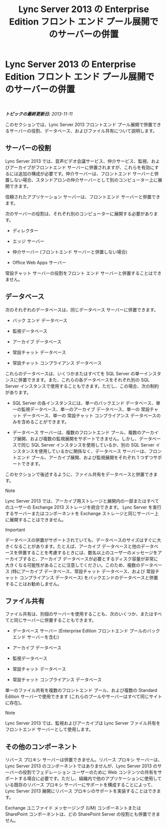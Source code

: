 ﻿---
title: Lync Server 2013 の Enterprise Edition フロント エンド プール展開でのサーバーの併置
TOCTitle: Enterprise Edition フロント エンド プール展開でのサーバーの併置
ms:assetid: 0516b18d-14c0-4237-9279-0f92e341b1bd
ms:mtpsurl: https://technet.microsoft.com/ja-jp/library/Gg398102(v=OCS.15)
ms:contentKeyID: 48271113
ms.date: 05/19/2016
mtps_version: v=OCS.15
ms.translationtype: HT
---

# Lync Server 2013 の Enterprise Edition フロント エンド プール展開でのサーバーの併置

 

_**トピックの最終更新日:** 2013-11-11_

このセクションでは、Lync Server 2013 フロントエンド プール展開で併置できるサーバーの役割、データベース、およびファイル共有について説明します。

## サーバーの役割

Lync Server 2013 では、音声ビデオ会議サービス、仲介サービス、監視、およびアーカイブがフロントエンド サーバーに併置されますが、これらを有効にするには追加の構成が必要です。仲介サーバーは、フロントエンド サーバーと併置しない場合、スタンドアロンの仲介サーバーとして別のコンピューター上に展開できます。

信頼されたアプリケーション サーバーは、フロントエンド サーバーと併置できます。

次のサーバーの役割は、それぞれ別のコンピューターに展開する必要があります。

  - ディレクター

  - エッジ サーバー

  - 仲介サーバー (フロントエンド サーバーと併置しない場合)

  - Office Web Apps サーバー

常設チャット サーバーの役割をフロント エンド サーバーと併置することはできません。

## データベース

次のそれぞれのデータベースは、同じデータベース サーバーに併置できます。

  - バック エンド データベース

  - 監視データベース

  - アーカイブ データベース

  - 常設チャット データベース

  - 常設チャット コンプライアンス データベース

これらのデータベースは、いくつかまたはすべてを SQL Server の単一インスタンスに併置できます。また、これらの各データベースをそれぞれ別の SQL Server インスタンスで使用することもできます。ただし、この場合、次の制約があります。

  - SQL Server の各インスタンスには、単一のバックエンド データベース、単一の監視データベース、単一のアーカイブ データベース、単一の 常設チャット データベース、単一の 常設チャット コンプライアンス データベースのみを含めることができます。

  - データベース サーバーは、複数のフロントエンド プール、複数のアーカイブ展開、および複数の監視展開をサポートできません。しかし、データベースで同じ SQL Server インスタンスを使用しているか、別の SQL Server インスタンスを使用しているかに関係なく、データベース サーバーは、フロントエンド プール、アーカイブ展開、および監視展開をそれぞれ 1 つずつサポートできます。

このセクションで後述するように、ファイル共有をデータベースと併置できます。

> [!NOTE]
> Lync Server 2013 では、アーカイブ用ストレージと展開内の一部またはすべてのユーザーの Exchange 2013 ストレージを統合できます。 Lync Server を実行するサーバーまたはコンポーネントを Exchange ストレージと同じサーバー上に展開することはできません。



> [!IMPORTANT]
> データベースの併置がサポートされていても、データベースのサイズはすぐに大きくなることがあります。たとえば、アーカイブ データベースと他のデータベースを併置することを考慮するときには、数名以上のユーザーのメッセージをアーカイブすると、アーカイブ データベースが必要とするディスク容量が非常に大きくなる可能性があることに注意してください。このため、複数のデータベース (特にアーカイブ データベース、常設チャット データベース、および 常設チャット コンプライアンス データベース) をバックエンドのデータベースと併置することはお勧めしません。



## ファイル共有

ファイル共有は、別個のサーバーを使用することも、次のいくつか、またはすべてと同じサーバーに併置することもできます。

  - データベース サーバー (Enterprise Edition フロントエンド プールのバック エンド サーバーを含む)

  - アーカイブ データベース

  - 監視データベース

  - 常設チャット データベース

  - 常設チャット コンプライアンス データベース

単一のファイル共有を複数のフロントエンド プール、および複数の Standard Edition サーバーで使用できます (これらのプールやサーバーはすべて同じサイトに存在)。

> [!NOTE]
> Lync Server 2013 では、監視およびアーカイブは Lync Server ファイル共有をフロントエンド サーバーとして使用します。


## その他のコンポーネント

リバース プロキシ サーバーは併置できません。リバース プロキシ サーバーは、Lync Server 2013 のコンポーネントではありませんが、Lync Server 2013 のサーバーの役割でフェデレーション ユーザーのために Web コンテンツの共有をサポートする場合に必要です。ただし、組織内で他のアプリケーションに使用している既存のリバース プロキシ サーバーにサポートを構成することによって、Lync Server 2013 展開にリバース プロキシのサポートを実装することはできます。

Exchange ユニファイド メッセージング (UM) コンポーネントまたは SharePoint コンポーネントは、どの SharePoint Server の役割とも併置できません。

